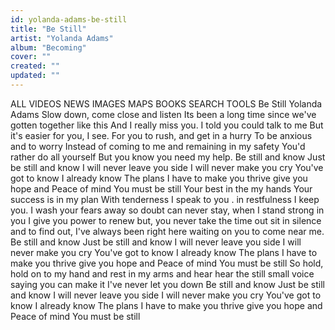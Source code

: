```yaml
---
id: yolanda-adams-be-still
title: "Be Still"
artist: "Yolanda Adams"
album: "Becoming"
cover: ""
created: ""
updated: ""
---
```


ALL
VIDEOS
NEWS
IMAGES
MAPS
BOOKS
SEARCH TOOLS
Be Still
Yolanda Adams
Slow down, come close and listen
Its been a long time since we've
gotten together like this
And I really miss you.
I told you could talk to me
But it's easier for you, I see.
For you to rush, and get in a hurry
To be anxious and to worry
Instead of coming to me and remaining in my safety
You'd rather do all yourself
But you know you need my help.
Be still and know
Just be still and know
I will never leave you side
I will never make you cry
You've got to know I already know
The plans I have to make you thrive
give you hope and Peace of mind
You must be still
Your best in the my hands
Your success is in my plan
With tenderness I speak to you . in restfulness I keep you.
I wash your fears away so doubt can never stay,
when I stand strong in you
I give you power to renew but,
you never take the time out
sit in silence and to find out,
I've always been right here
waiting on you to come near me.
Be still and know
Just be still and know
I will never leave you side
I will never make you cry
You've got to know I already know
The plans I have to make you thrive
give you hope and Peace of mind
You must be still
So hold, hold on to my hand
and rest in my arms and hear
hear the still small voice saying you can make it
I've never let you down
Be still and know
Just be still and know
I will never leave you side
I will never make you cry
You've got to know I already know
The plans I have to make you thrive
give you hope and Peace of mind
You must be still